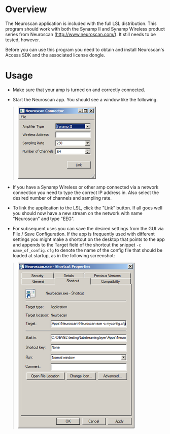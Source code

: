 # Overview

The Neuroscan application is included with the full LSL distribution. This program should work with both the Synamp II and Synamp Wireless product series from Neuroscan (http://www.neuroscan.com/). It still needs to be tested, however.

Before you can use this program you need to obtain and install Neuroscan's Access SDK and the associated license dongle.

# Usage

  * Make sure that your amp is turned on and correctly connected.

  * Start the Neuroscan app. You should see a window like the following.
>![neuroscan.png](neuroscan.png)

  * If you have a Synamp Wireless or other amp connected via a network connection you need to type the correct IP address in. Also select the desired number of channels and sampling rate.

  * To link the application to the LSL, click the "Link" button. If all goes well you should now have a new stream on the network with name "Neuroscan" and type "EEG".

  * For subsequent uses you can save the desired settings from the GUI via File / Save Configuration. If the app is frequently used with different settings you might make a shortcut on the desktop that points to the app and appends to the Target field of the shortcut the snippet `-c name_of_config.cfg` to denote the name of the config file that should be loaded at startup, as in the following screenshot:


> ![neuroscan-screenshot.png](neuroscan-screenshot.png)
